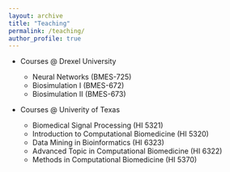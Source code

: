 ```yaml
---
layout: archive
title: "Teaching"
permalink: /teaching/
author_profile: true
---
```


* Courses @ Drexel University
  * Neural Networks (BMES-725)
  * Biosimulation I (BMES-672)
  * Biosimulation II (BMES-673)

* Courses @ Univerity of Texas
  * Biomedical Signal Processing (HI 5321) 
  * Introduction to Computational Biomedicine (HI 5320)
  * Data Mining in Bioinformatics (HI 6323)
  * Advanced Topic in Computational Biomedicine (HI 6322)
  * Methods in Computational Biomedicine (HI 5370)
